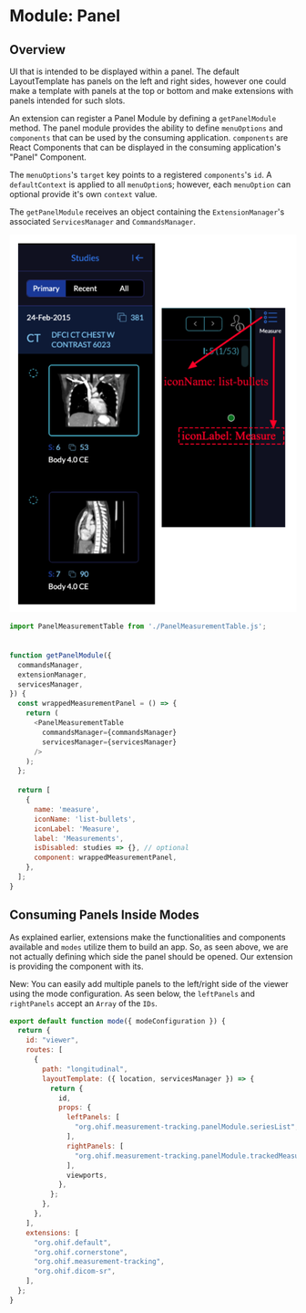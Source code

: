 # Module: Panel

## Overview
UI that is intended to be displayed within a panel. The default LayoutTemplate has panels on the left and right sides, however one could make a template with panels at the top or bottom and make extensions with panels intended for such slots.


An extension can register a Panel Module by defining a `getPanelModule` method.
The panel module provides the ability to define `menuOptions` and `components`
that can be used by the consuming application. `components` are React Components
that can be displayed in the consuming application's "Panel" Component.


<!-- <center><i>A panel extension example</i></center> -->

The `menuOptions`'s `target` key points to a registered `components`'s `id`. A
`defaultContext` is applied to all `menuOption`s; however, each `menuOption` can
optional provide it's own `context` value.

The `getPanelModule` receives an object containing the `ExtensionManager`'s
associated `ServicesManager` and `CommandsManager`.

![panel-module-v3](../../assets/img/panel-module-v3.png)

```js
import PanelMeasurementTable from './PanelMeasurementTable.js';


function getPanelModule({
  commandsManager,
  extensionManager,
  servicesManager,
}) {
  const wrappedMeasurementPanel = () => {
    return (
      <PanelMeasurementTable
        commandsManager={commandsManager}
        servicesManager={servicesManager}
      />
    );
  };

  return [
    {
      name: 'measure',
      iconName: 'list-bullets',
      iconLabel: 'Measure',
      label: 'Measurements',
      isDisabled: studies => {}, // optional
      component: wrappedMeasurementPanel,
    },
  ];
}
```




## Consuming Panels Inside Modes
As explained earlier, extensions make the functionalities and components available and
`modes` utilize them to build an app. So, as seen above, we are not actually defining
which side the panel should be opened. Our extension is providing the component with
its.

New: You can easily add multiple panels to the left/right side of the viewer using the mode
configuration. As seen below, the `leftPanels` and `rightPanels` accept an `Array` of
the `IDs`.

```js
export default function mode({ modeConfiguration }) {
  return {
    id: "viewer",
    routes: [
      {
        path: "longitudinal",
        layoutTemplate: ({ location, servicesManager }) => {
          return {
            id,
            props: {
              leftPanels: [
                "org.ohif.measurement-tracking.panelModule.seriesList",
              ],
              rightPanels: [
                "org.ohif.measurement-tracking.panelModule.trackedMeasurements",
              ],
              viewports,
            },
          };
        },
      },
    ],
    extensions: [
      "org.ohif.default",
      "org.ohif.cornerstone",
      "org.ohif.measurement-tracking",
      "org.ohif.dicom-sr",
    ],
  };
}


```
